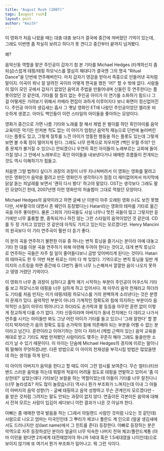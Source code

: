 ```yaml
---
title: "August Rush (2007)"
tags: [august rush]
layout: post
author: "Keith"
---
```


이 영화가 처음 나왔을 때는 대충 대충 보다가 결국에 중간에 꺼버렸던 기억이 있는데, 그래도 이번엔 좀 착실히 보려고 하다가 못 견디고 중간부터 끝까지 넘겨봤다.

왜?

음악신동 역할을 맡은 주인공이 갑자기 첨 본 기타를 Michael Hedges (타계하신지 좀 되심)스럽게 테핑/테핑 하모닉스를 열심히 해대다가 결국엔 그의 명곡 "Ritual Dance"을 단번에 연주해버린다. 마치 갑자기 영감을 받아서 즉흥으로 만들어낸 곡처럼 말이지. 이곡이 워낙 잘 알려진 곡이라 어떻게 편곡을 했든 '어?' 할 수 밖에 없다. 사람들이 많이 모인 곳에서 갑자기 없었던 음악과 주법을 만들어내며 신들린 듯 연주한다는 플롯이었던 것 같은데, 기타를 잘 칠리 없는 주인공 아이가 이 연기를 소화하기 힘드니 그걸 어떻게든 가려보기 위해서 카메라 편집이 과하게 이루어지다 보니 화면이 정신없어진다. 주인공 아이의 생김새는 흡사 그 옛날 영화인 ET에 나왔던 주인공이었던 엘리옷 비슷하게 생겼고. 아마도 백인들이 이런 스타일의 아이들을 좋아하는 모양이다. 

영화가 중간으로 가면 나름 기타와 노래를 잘 해서 제법 돈 벌이를 하던 흑인아이를 음악 교육이든 악기든 만져본 적도 없는 이 아이가 엄청난 음악적 재능으로 단번에 눌러버린다는 플롯도 있고, 그렇게 질투를 느낀 아이가 엉뚱한 행동을 하는 플롯도 있는데 그렇게 보면 볼 수록 정이 떨어지게 된다. 그래도 너무 한쪽으로 치우치면 (백인 우월 주의? 인종 문제가 불거질 수 있으니) 안되겠으니 우연히 흑인 아이들이 노래부르는 교회에 들어가질 않나 그 안에서 노래부르는 흑인 아이들을 내보낸다거나 애매한 흐름들이 전개되는 것도 역시 이해하기가 힘들고. 

처음엔 그럴 법하다 싶다가 과장의 과장이 너무 지나쳐버려서 이 영화는 영화를 팔려고 만든 영화인가 음악을 팔려고 만든 영화인가 생각하다가 점점 더 재미없어져서 마지막에 닭살 돋는 피날레를 보면서 '괜히 다시 봤다' 하고야 말았다. OST는 생각보다 그래도 팔린 모양이긴 한데, 2007년엔 이런 영화안의 허술함이 그대로 먹혔던 모양이다. 

Michael Hedges의 음악이라고 하면 글쎄 난 이분이 아주 오래된 영화 (나도 보진 못했다만, 서부활극의 대명사 존 웨인이 등장했다는) Hatari라는 영화의 테마를 기타로 옮긴 곡을 아주 좋아한다. 물론 그외의 기타곡들도 사실 너무나 멋진 곡들이 많고 그렇지만 듣기에만 너무 훌륭할 뿐, 중독되거나 하진 않는 그런 스타일의 음악이었던 것 같은데. CD를 두 장 가지고 있었던 것 같은데 아직도 가지고 있는지는 모르겠다만. Henry Mancini의 원곡보다 이 기타 연주곡이 훨씬 더 듣기 좋다. 

이 분의 곡을 연주하기 불편한 이유 중 하나는 변칙 튜닝을 즐기시는 분이라 아예 대놓고 기타 한 대를 이분 곡을 연주하기 위해 마련해 두어야 한다는 것이고, 대개 변칙 튜닝으로 연주하는 곡들은 자주 칠 일이 줄어들다보니 금방 잊어버리게 된다는 것이다. Hatari의 테마곡도 한 두 어번 쳐본 뒤로는 이미 다 싹 잊었다. 기억으로는 변칙 튜닝을 일반 게이지의 스트링을 하면 중간에 G (3번?) 줄이 너무 느슨해져서 깔깔한 음이 나오지 못하고 뎅뎅 거렸던 기억이다. 

이 영화가 너무 좀 과장이 심하다고 홀딱 깨기 시작하는 부분이 주인공이 어쿠스틱 기타를 보고 하모닉스와 테핑을 너무 심하게 하고 있어서다. 제 아무리 음악 천재라고 하더라도 기타를 처음 만지는 이가 테핑/테핑 하모닉스를 거의 완벽하게 소리낸다는 것은 분명히 문제가 있다. 음악적인 부분이 아니라 기계적인 정확도와 힘에 의지하는 부분이라 음악적인 소질이 아무리 뛰어나다고 하더라도 손가락과 팔 등등을 아무런 훈련 없이 이렇게 정교하게 다룰 수가 없다. 기타 신동이라며 아버지가 동네 잔치에는 다 데리고 나가서 연주를 시키는 아이들만 봐도 그냥 어린 아이가 기타를 들고 있으니 '그래 잘한다' 할 뿐이지 박자라든가 음의 정확도 등등 손가락의 힘에 의존해야 되는 부분을 어쩔 수 없는 분이라고 넘긴다. 훈련이라고 이야기하는 것이 다 자라서 (제법 근력이 있는) 음악 교육을 제대로 받고 기타도 제법 만져봤던 사람이라도 몇주는 꾸준히 해야 그래도 들을만한 소리가 날 수 있기 때문이다. 이 아이는 단숨에 Michael Hedges의 경지에 이르는 말이니 뭐 말해야 무엇하겠냐만. 다른 방법으로 이 아이의 천재성을 부각시킬 방법은 많았을텐데 하는 생각을 하게 된다. 

이 아이의 아버지가 음악을 한다고 할 때도 이미 그런 암시를 보여준다. 무슨 얼터너티브 밴드 스러운 음악을 하는데 뭐랄까 적응이 어려울 정도로 테핑을 연발하고 있어서 '좀 이상한데?' 싶었는데다 기타보단 보컬을 하는 역할이었는데 아들이 기타를 너무 잘친다니 (너무 놀라셨죠? 저도 많이 놀랐습니다) 역시나 뭔가 부조화가 느껴지는데 이내 그 아들이 아버지의 음악 성향(?) - 글쎄 태핑하고 음악 성향하고 무슨 관계인지 모르겠다만 - 을 받은 것처럼 그려지는 말도 안되는 과장이 없지 않다. 연출이든 각본이든 음악에 대해서 전혀 모르는 사람이 입김이 세다보니 이런 결과가 나온 것 아닐까 한다. 

아빠는 좀 애매한 영국 발음을 하는 (그래서 아일랜드 사람인 것처럼 나오는 것 같던데) 사람으로 나오고 엄마는 미국인인데 그 뿌리가 체코나 폴란드 계 인으로 (얼굴 생김새에서도 드러나지만 성(last name)에서 그 힌트를 준다) 등장한다. 아빠로 등장하는 분은 악역으로 자주 등장하셨던 분이라 얼굴이 너무 익숙한 나머지 전혀 체코/폴란드계통 (아마 이민을 왔다면 2차세계 대전때었어야 하니까 1세대 혹은 1.5세대였을 나이인데)으로 보이지 않기에 또 여기서 뭔가 부조화가 일어나고. 뭐 그런 식이다. 

